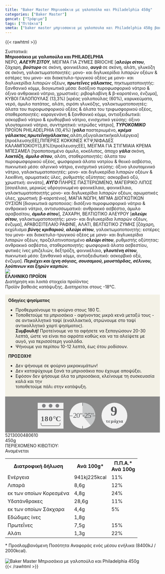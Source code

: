 ```yaml
---
title: "Baker Master Μπριοσάκια με γαλοπούλα και Philadelphia 450g"
categories: ["Baker Master"]
gencat: ["Τρόφιμα"]
tags: ["Πιτάκια"]
smeta: ["baker master μπριοσακια με γαλοπουλα και Philadelphia 450g βακερ μαστερ μπριοσακια με γαλοπουλα και Philadelphia 450g baker master mpriosakia me galopoula kai philadelphia 450g μπεικερ μαστερ 5213000480610 πηιλαδελπηια filadelfia φιλαδελφια φιλαδέλφια"]
---
```

{{< rawhtml >}}

<div class="sload11"><div class="product"><div id="sistatika">Συστατικά:</div><div class="alltext"><strong>Μπριοσάκια με γαλοπούλα και PHILADELPHIA</strong><br>ΝΕΡΟ, <strong><em>ΑΛΕΥΡΙ ΣΙΤΟΥ</em></strong>, ΜΕΙΓΜΑ ΓΙΑ ΖΥΜΕΣ BRIOCHE [<strong><em>αλεύρι σίτου</em></strong>, ζάχαρη, <strong><em>βούτυρο </em></strong>σε σκόνη, φοινικέλαιο, <strong><em>αυγά </em></strong>σε σκόνη, αλάτι, γλυκόζη σε σκόνη, γαλακτωματοποιητές: μονο- και διγλυκερίδια λιπαρών οξέων &amp; εστέρες του μονο- και διακετυλο-τρυγικού οξέος με μονο- και διγλυκερίδια λιπαρών οξέων, <strong><em>πρωτεΐνες γάλακτος</em></strong>, πηκτωματοποιητής: ξανθανικό κόμμι, διογκωτικά μέσα: δισόξινο πυροφωσφορικό νάτριο &amp; όξινο ανθρακικό νάτριο, χρωστικές: ριβοφλαβίνη &amp; β-καροτένιο, ένζυμα], ΚΥΒΟΙ ΓΑΛΟΠΟΥΛΑΣ (13,3%) [κρέας γαλοπούλας (60%), καρυκεύματα, νερό, άμυλο πατάτας, αλάτι, σιρόπι γλυκόζης, γαλακτωματοποιητές: άλατα του πυροφωσφορικού οξέος &amp; άλατα του τριφωσφορικού οξέος, σταθεροποιητές: καραγενάνη &amp; ξανθανικό κόμμι, αντιοξειδωτικά: ασκορβικό νάτριο &amp; ερυθορβικό νάτριο, ενισχυτικό γεύσης: όξινο γλουταμινικό νάτριο, συντηρητικό: νιτρώδες νάτριο], <strong><em>ΤΥΡΟΚΟΜΙΚΟ </em></strong>ΠΡΟΪΟΝ PHILADELPHIA (10,4%) [<strong><em>γάλα </em></strong>παστεριωμένο, <strong><em>κρέμα γάλακτος</em></strong>,<strong><em>πρωτεΐνηγάλακτος</em></strong>,αλάτι,οξυγαλακτικήκαλλιέργεια][προέλευσηςΕΕ],ΠΙΠΕΡΙΕΣ ΚΟΚΚΙΝΕΣ ΚΤΨ,ΝΙΦΑΔΕΣ ΚΑΛΑΜΠΟΚΙΟΥ(3,8%)[προέλευσηςΕΕ], ΜΕΙΓΜΑ ΓΙΑ ΣΤΙΓΜΙΑΙΑ ΚΡΕΜΑ ΜΠΕΣΑΜΕΛ [τροποποιημένο άμυλο, κοκόλιπος, άπαχο <strong><em>γάλα </em></strong>σκόνη, <strong><em>λακτόζη</em></strong>, <strong><em>άμυλο σίτου</em></strong>, αλάτι, σταθεροποιητές: άλατα του πυροφωσφορικού οξέος, φωσφορικά άλατα νατρίου &amp; θειικό ασβέστιο, πυκνωτικό μέσο: αλγινικό νάτριο, ενισχυτικό γεύσης: όξινο γλουταμινικό νάτριο, γαλακτωματοποιητές: μονο- και διγλυκερίδια λιπαρών οξέων &amp; λεκιθίνη, αρωματικές ύλες, ρυθμιστής οξύτητας: ασκορβικό οξύ, χρωστική: αννάτο], <strong><em>ΑΥΓΟ </em></strong>ΠΛΗΡΕΣ ΠΑΣΤΕΡΙΩΜΕΝΟ, ΜΑΓΕΙΡΙΚΟ ΛΙΠΟΣ [σογιέλαιο, μερικώς υδρογονωμένο φοινικέλαιο, φοινικέλαιο, γαλακτωματοποιητής μονο- και διγλυκερίδια λιπαρών οξέων, αρωματικές ύλες, χρωστική: β-καροτένιο], ΜΑΓΙΑ ΝΩΠΗ, ΜΙΓΜΑ ΔΙΟΓΚΩΤΙΚΩΝ ΟΥΣΙΩΝ [διογκωτικά αρτοποιίας: δισόξινο πυροφωσφορικό νάτριο &amp; ανθρακικό νάτριο, αντισυσσωματικό: ανθρακικό ασβέστιο, άμυλο αραβοσίτου, <strong><em>άμυλο σίτου</em></strong>], ΖΑΧΑΡΗ, ΒΕΛΤΙΩΤΙΚΟ ΑΛΕΥΡΟΥ [<strong><em>αλεύρι σίτου</em></strong>, γαλακτωματοποιητής: μονο- και διγλυκερίδια λιπαρών οξέων, ένζυμα], ΑΡΑΒΟΣΙΤΕΛΑΙΟ ΡΑΦΙΝΕ, ΑΛΑΤΙ, ΒΕΛΤΙΩΤΙΚΟ ΖΥΜΗΣ [ζάχαρη, εκχύλισμα <strong><em>βύνης κριθαριού</em></strong>, <strong><em>αλεύρι σίτου</em></strong>, γαλακτωματοποιητής: εστέρες του μονο- και διακετυλο-τρυγικού οξέος με μονο- και διγλυκερίδια λιπαρών οξέων, προζελατινοποιημένο <strong><em>αλεύρι σίτου</em></strong>, ρυθμιστής οξύτητας: ανθρακικό ασβέστιο, σταθεροποιητής: φωσφορικά άλατα ασβεστίου, φυτικές ίνες μπιζελιών, δεξτρόζη, φοινικέλαιο, <strong><em>γλουτένη σίτου</em></strong>, πυκνωτικό μέσο: ξανθανικό κόμμι, αντιοξειδωτικό: ασκορβικό οξύ, ένζυμα]. <strong><em>Περιέχει και ίχνη σόγιας, σουσαμιού, μουστάρδας, σέλινου, λούπινων και ξηρών καρπών.</em></strong></div><div id="flag"><div id="flagimage" style="margin:0"><img src="/media/icons/gr.svg"></div><span id="flagtext"><b>ΕΛΛΗΝΙΚΟ ΠΡΟΪΟΝ</b></span></div><div id="loipa">Διατήρηση και λοιπά στοιχεία προϊόντος</div><div class="alltext">Προϊόν βαθειάς κατάψυξης. Διατηρείται στους -18°C.<br><br><div style="background:#f3f1e6;padding:10px;margin:0px"><b>Οδηγίες ψησίματος</b><br><ul><li>Προθερμαίνουμε το φούρνο στους 180 ̊C.</li><li>Τοποθετούμε τα μπριοσάκια - αφήνοντας μικρά κενά μεταξύ τους - σε αντικολλητικό ταψί (εναλλακτικά, στρώνουμε στο ταψί αντικολλητικό χαρτί ψησίματος).</li><b>Συμβουλή!</b> Προτείνουμε να τα αφήσετε να ξεπαγώσουν 20-30 λεπτά, ώστε να είναι πιο αφράτα καθώς και να τα αλείψετε με αυγό, για περισσότερη γυαλάδα.<li>Ψήνουμε για περίπου 10-12 λεπτά, έως ότου ροδίσουν.</li></ul><b>ΠΡΟΣΟΧΗ!</b><br><ul><li>Δεν ψήνουμε σε φούρνο μικροκυμάτων!</li><li>Δεν καταψύχουμε ξανά τα μπριοσάκια που έχουμε αποψύξει.</li><li>Εφόσον δεν ψήσουμε όλα τα μπριοσάκια, κλείνουμε τη συσκευασία καλά και την<br>τοποθετούμε πάλι στην κατάψυξη.</li></ul></div><div style="width:auto;margin:0px;background:#888"><div style="max-width:292px;margin:auto;padding:20px 20px 12px"><svg viewBox="0 0 292 85.37"><defs><style>.cls-1{fill:#f2f2f2}.cls-2{font-size:15.5px;letter-spacing:-.01em}.cls-12,.cls-18,.cls-19,.cls-2,.cls-9{fill:#58595b}.cls-12,.cls-2,.cls-9{font-family:csans;font-weight:700}.cls-3{letter-spacing:-.01em}.cls-4{letter-spacing:-.01em}.cls-5{letter-spacing:0}.cls-6{letter-spacing:.01em}.cls-7{letter-spacing:-.01em}.cls-8{letter-spacing:-.01em}.cls-9{font-size:44.05px}.cls-10{fill:#808184}.cls-11{fill:gray}.cls-12{font-size:24px}.cls-13{letter-spacing:-.06em}.cls-14{letter-spacing:0}.cls-15{letter-spacing:-.01em}.cls-16{letter-spacing:-.02em}.cls-17{fill:#c8cacb}.cls-19{font-size:23.88px;font-family:csans;letter-spacing:-.05em}</style></defs><title>Asset 29</title><g id="Layer_2" data-name="Layer 2"><g id="Layer_1-2" data-name="Layer 1"><circle class="cls-1" cx="250" cy="42.34" r="42"></circle><text class="cls-2" transform="translate(221.94 64.7)">τ<tspan class="cls-3" x="7.94" y="0">ε</tspan><tspan class="cls-4" x="16.38" y="0">μ</tspan><tspan class="cls-5" x="25.73" y="0">ά</tspan><tspan class="cls-6" x="34.4" y="0">χ</tspan><tspan class="cls-7" x="42.4" y="0">ι</tspan><tspan class="cls-8" x="47.44" y="0">α</tspan></text><text class="cls-9" transform="translate(237.37 41.88)">9</text><rect class="cls-1" y="0.34" width="84" height="20"></rect><rect class="cls-1" y="24.34" width="84" height="60"></rect><circle class="cls-10" cx="20" cy="10" r="6"></circle><circle class="cls-10" cx="42" cy="10" r="6"></circle><circle class="cls-10" cx="64" cy="10" r="6"></circle><path class="cls-1" d="M68,34H16a4.05,4.05,0,0,0-4,4V66H72V38A4.05,4.05,0,0,0,68,34ZM11,66v4a5,5,0,0,0,5,5H68a5,5,0,0,0,5-5V66Z"></path><path class="cls-11" d="M72,66v4a4.05,4.05,0,0,1-4,4H16a4.05,4.05,0,0,1-4-4V66H10v4a6,6,0,0,0,6,6H68a6,6,0,0,0,6-6V66Z"></path><text class="cls-12" transform="translate(10.1 60.39)"><tspan class="cls-13">1</tspan><tspan class="cls-14" x="12.36" y="0">8</tspan><tspan class="cls-15" x="26.09" y="0">0</tspan><tspan class="cls-16" x="39.58" y="0">°</tspan><tspan x="48.43" y="0">C</tspan></text><circle class="cls-17" cx="146" cy="42" r="42"></circle><path class="cls-1" d="M146,42l26.88,32.27A42,42,0,1,1,145.94,0Z"></path><path class="cls-18" d="M146.19,10.37a.66.66,0,0,1-.66-.66V1.06a.67.67,0,1,1,1.33,0V9.71A.66.66,0,0,1,146.19,10.37Z"></path><path class="cls-18" d="M188,43.55h-8.66a.67.67,0,0,1,0-1.33H188a.67.67,0,0,1,0,1.33Z"></path><path class="cls-18" d="M146.19,85.37a.67.67,0,0,1-.66-.66V76.05a.67.67,0,0,1,1.33,0v8.66A.67.67,0,0,1,146.19,85.37Z"></path><path class="cls-18" d="M113,43.55h-8.65a.67.67,0,1,1,0-1.33H113a.67.67,0,0,1,0,1.33Z"></path><text class="cls-19" transform="translate(115.18 49.09)">20"-25"</text></g></g></svg></div></div></div><div id="barcode"><div id="barimage1"></div><span id="bartext">5213000480610</span></div><div id="varos"><div id="varosimage1"></div><span id="varostext">450g</span></div><div id="kivotio">ΠΕΡΙΕΧΟΜΕΝΟ ΚΙΒΩΤΙΟΥ:<br>Αναμένεται</div><table id="diatable"><tbody><tr><th>Διατροφική δήλωση</th><th>Ανά 100g*</th><th>Π.Π.Α.*<br>Ανά 100g</th></tr><tr><td class="texr2">Ενέργεια</td><td class="texr">941kj225kcal</td><td class="texr">11%</td></tr><tr><td class="texr2">Λιπαρά</td><td class="texr">8,6g</td><td class="texr">12%</td></tr><tr><td class="gray">εκ των οποίων Κορεσµένα</td><td class="gray2">4,8g</td><td class="gray2">24%</td></tr><tr><td class="texr2">Yδατάνθρακες</td><td class="texr">28,6g</td><td class="texr">11%</td></tr><tr><td class="gray">εκ των οποίων Σάκχαρα</td><td class="gray2">4,4g</td><td class="gray2">5%</td></tr><tr><td class="texr2">Εδώδιμες ίνες</td><td class="texr">1,8g</td><td class="texr"></td></tr><tr><td class="texr2">Πρωτεΐνες</td><td class="texr">7,5g</td><td class="texr">15%</td></tr><tr><td class="texr2">Αλάτι</td><td class="texr">1,3g</td><td class="texr">22%</td></tr></tbody></table><div class="alltext">* Προσλαμβανόμενη Ποσότητα Αναφοράς ενός μέσου ενήλικα (8400kJ / 2000kcal).</div><br><div class="pimg"><img alt="Baker Master Μπριοσάκια με γαλοπούλα και Philadelphia 450g" title="Baker Master Μπριοσάκια με γαλοπούλα και Philadelphia 450g" src="/media/images/baker-master-mpriosakia-me-galopoula-kai-philadelphia-450g.jpg"></div></div></div>
{{< /rawhtml >}}


